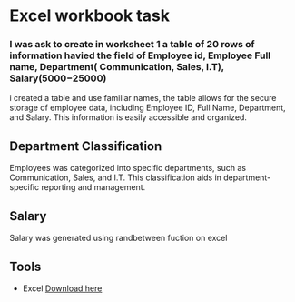 # Excel workbook task 

### I was ask to create in worksheet 1 a table of 20 rows of information havied the field of Employee id, Employee Full name, Department( Communication, Sales, I.T), Salary($5000-$25000)

 i created a table and use familiar names, the table  allows for the secure storage of employee data, including Employee ID, Full Name, Department, and Salary. This information is easily accessible and organized.
 
## Department Classification

  Employees was categorized into specific departments, such as Communication, Sales, and I.T. This classification aids in department-specific reporting and management.
  

 ## Salary 

 Salary was generated using randbetween fuction on excel 

 ## Tools 

 - Excel [Download here](https://www.microsoft.com)


